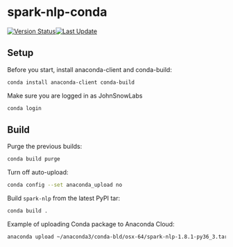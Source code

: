 # spark-nlp-conda

[![Version Status](https://anaconda.org/johnsnowlabs/spark-nlp/badges/version.svg)](https://anaconda.org/JohnSnowLabs/spark-nlp)[![Last Update](https://anaconda.org/johnsnowlabs/spark-nlp/badges/latest_release_date.svg)](https://anaconda.org/JohnSnowLabs/spark-nlp)

## Setup

Before you start, install anaconda-client and conda-build:

```bash
conda install anaconda-client conda-build
```

Make sure you are logged in as JohnSnowLabs

```bash
conda login
```

## Build

Purge the previous builds:

```bash
conda build purge
```

Turn off auto-upload:

```bash
conda config --set anaconda_upload no
```

Build `spark-nlp` from the latest PyPI tar:

```bash
conda build .
````

Example of uploading Conda package to Anaconda Cloud:

```bash
anaconda upload ~/anaconda3/conda-bld/osx-64/spark-nlp-1.8.1-py36_3.tar.bz2 --froce
```
